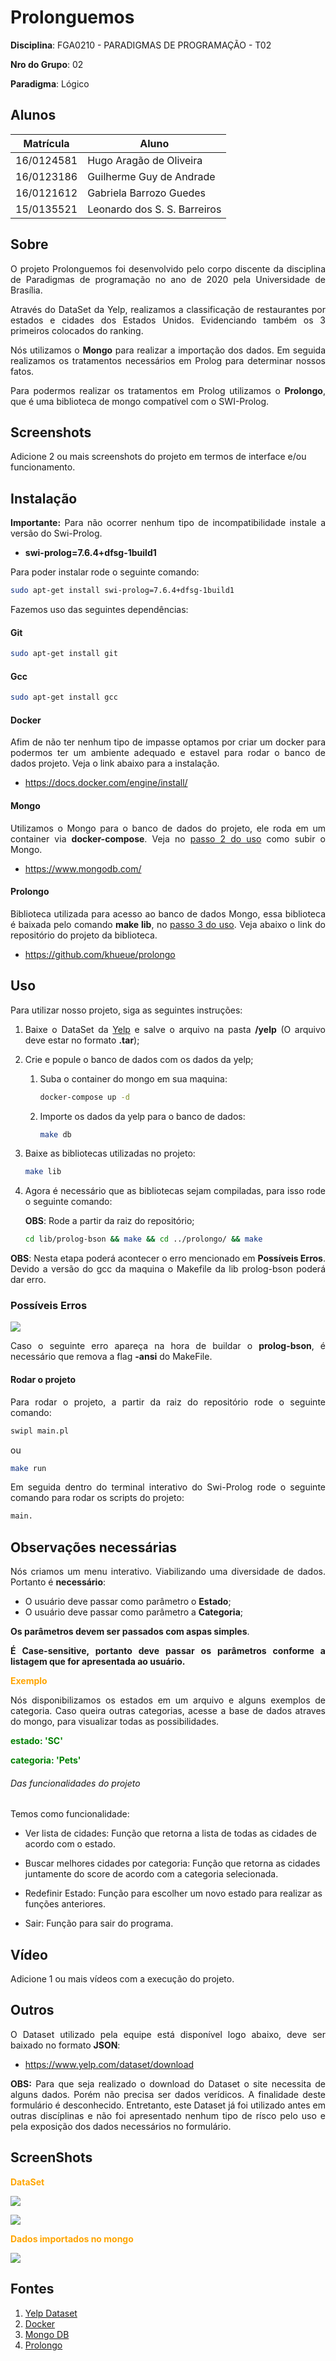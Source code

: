 # Prolonguemos

**Disciplina**: FGA0210 - PARADIGMAS DE PROGRAMAÇÃO - T02

**Nro do Grupo**: 02

**Paradigma**: Lógico

## Alunos
|Matrícula | Aluno |
| -- | -- |
| 16/0124581  | Hugo Aragão de Oliveira |
| 16/0123186  | Guilherme Guy de Andrade |
| 16/0121612  | Gabriela Barrozo Guedes |
| 15/0135521  | Leonardo dos S. S. Barreiros |


## Sobre

<p align="justify">O projeto Prolonguemos foi desenvolvido pelo corpo discente da disciplina de Paradigmas de programação no ano de 2020 pela Universidade de Brasília.

<p align="justify"> Através do DataSet da Yelp, realizamos a classificação de restaurantes por estados e cidades dos Estados Unidos. Evidenciando também os 3 primeiros colocados do ranking.

<p align="justify"> Nós utilizamos o <strong>Mongo</strong> para realizar a importação dos dados. Em seguida realizamos os tratamentos necessários em Prolog para determinar nossos fatos.

<p align="justify"> Para podermos realizar os tratamentos em Prolog utilizamos o <strong>Prolongo</strong>, que é uma biblioteca de mongo compatível com o SWI-Prolog.

## Screenshots
Adicione 2 ou mais screenshots do projeto em termos de interface e/ou funcionamento.

## Instalação

<p align="justify"><strong>Importante:</strong> Para não ocorrer nenhum tipo de incompatibilidade instale a versão do Swi-Prolog.

- __swi-prolog=7.6.4+dfsg-1build1__

<p align="justify">Para poder instalar rode o seguinte comando:

``` sh
sudo apt-get install swi-prolog=7.6.4+dfsg-1build1
```

<p align="justify">Fazemos uso das seguintes dependências:

#### Git

``` sh
sudo apt-get install git
```

#### Gcc
``` sh
sudo apt-get install gcc
```

#### Docker

<p align="justify">Afim de não ter nenhum tipo de impasse optamos por criar um docker para podermos ter um ambiente adequado e estavel para rodar o banco de dados projeto. Veja o link abaixo para a instalação.

- https://docs.docker.com/engine/install/

#### Mongo

<p align="justify">Utilizamos o Mongo para o banco de dados do projeto, ele roda em um container via <strong>docker-compose</strong>. Veja no <a href="#passo2uso">passo 2 do uso</a> como subir o Mongo.

- https://www.mongodb.com/

#### Prolongo

<p align="justify">Biblioteca utilizada para acesso ao banco de dados Mongo, essa biblioteca é baixada pelo comando <strong> make lib</strong>, no <a href="#passo3uso">passo 3 do uso</a>. Veja abaixo o link do repositório do projeto da biblioteca. 

- https://github.com/khueue/prolongo



## Uso
<p align="justify">Para utilizar nosso projeto, siga as seguintes instruções:

1. <p align="justify">Baixe o DataSet da <a href="#downloadDataset">Yelp</a> e salve o arquivo na pasta <strong>/yelp</strong> (O arquivo deve estar no formato <strong>.tar</strong>);

2. <p align="justify" id="passo2uso">Crie e popule o banco de dados com os dados da yelp;
    
    1. <p align="justify">Suba o container do mongo em sua maquina:

        ``` sh
        docker-compose up -d
        ``` 

    2. <p align="justify">Importe os dados da yelp para o banco de dados:

        ``` sh
        make db
        ``` 

3. <p align="justify" id="passo3uso"> Baixe as bibliotecas utilizadas no projeto:

    ``` sh
    make lib
    ``` 

4. <p align="justify">Agora é necessário que as bibliotecas sejam compiladas, para isso rode o seguinte comando:

    __OBS__: Rode a partir da raiz do repositório;

    ``` sh
    cd lib/prolog-bson && make && cd ../prolongo/ && make
    ```

<p align="justify"><strong>OBS</strong>: Nesta etapa poderá acontecer o erro mencionado em <strong>Possíveis Erros</strong>. Devido a versão do gcc da maquina o Makefile da lib prolog-bson poderá dar erro.

### Possíveis Erros

![](./assert/error/build_error.jpg)

<p align="justify">Caso o seguinte erro apareça na hora de buildar o <strong>prolog-bson</strong>, é necessário que remova a flag <strong>-ansi</strong> do MakeFile.

#### Rodar o projeto

<p align="justify">Para rodar o projeto, a partir da raiz do repositório rode o seguinte comando:

``` sh
swipl main.pl
```

ou

``` sh
make run
```

<p align="justify">Em seguida dentro do terminal interativo do Swi-Prolog rode o seguinte comando para rodar os scripts do projeto:

```sh
main.
```

## Observações necessárias

<p align="justify">Nós criamos um menu interativo. Viabilizando uma diversidade de dados. Portanto é <strong>necessário</strong>:

- O usuário deve passar como parâmetro o __Estado__;
- O usuário deve passar como parâmetro a __Categoria__;

__Os parâmetros devem ser passados com aspas simples__.

<p align="justify"><strong>É Case-sensitive, portanto deve passar os parâmetros conforme a listagem que for apresentada ao usuário.</strong>

<p><strong style="color: orange">Exemplo</strong></p>

<p align="justify">Nós disponibilizamos os estados em um arquivo e alguns exemplos de categoria. Caso queira outras categorias, acesse a base de dados atraves do mongo, para visualizar todas as possibilidades.

<p><strong style="color: green">estado: 'SC'</strong></p>
<p><strong style="color: green">categoria: 'Pets'</strong></p>

###### Das funcionalidades do projeto

Temos como funcionalidade:

- Ver lista de cidades: Função que retorna a lista de todas as cidades de acordo com o estado.

- Buscar melhores cidades por categoria: Função que retorna as cidades juntamente do score de acordo com a categoria selecionada.

- Redefinir Estado: Função para escolher um novo estado para realizar as funções anteriores.

- Sair: Função para sair do programa.

## Vídeo
Adicione 1 ou mais vídeos com a execução do projeto.

## Outros 
<p align="justify">O Dataset utilizado pela equipe está disponível logo abaixo, deve ser baixado no formato <strong>JSON</strong>:

- https://www.yelp.com/dataset/download

<p align="justify"><strong>OBS:</strong> Para que seja realizado o download do Dataset o site necessita de alguns dados. Porém não precisa ser dados verídicos. A finalidade deste formulário é desconhecido. Entretanto, este Dataset já foi utilizado antes em outras discíplinas e não foi apresentado nenhum tipo de rísco pelo uso e pela exposição dos dados necessários no formulário.

## ScreenShots

<p><strong style="color: orange">DataSet</strong></p>

![](./assert/data/download_dataSet.jpg)

![](./assert/data/download_dataSet2.jpg)

<p><strong style="color: orange">Dados importados no mongo</strong></p>

![](./assert/data/mongo_data.jpg)

<!-- ###### Aplicação

![](./funcionamento) -->


<h2 id="downloadDataset">Fontes</h2>

1. [Yelp Dataset]( https://www.yelp.com/dataset)
1. [Docker](https://docs.docker.com/)
1. [Mongo DB](https://www.mongodb.com/)
1. [Prolongo](https://github.com/khueue/prolongo)